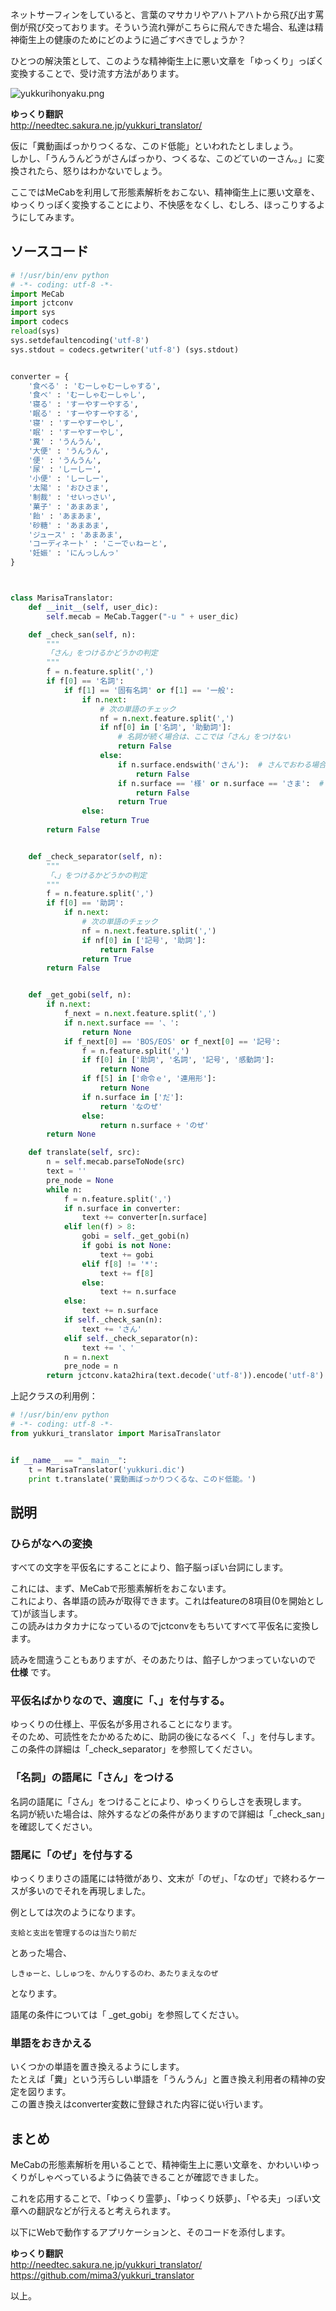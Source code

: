 ネットサーフィンをしていると、言葉のマサカリやアハトアハトから飛び出す罵倒が飛び交っております。そういう流れ弾がこちらに飛んできた場合、私達は精神衛生上の健康のためにどのように過ごすべきでしょうか？  
  
ひとつの解決策として、このような精神衛生上に悪い文章を「ゆっくり」っぽく変換することで、受け流す方法があります。  
  
![yukkurihonyaku.png](/image/1522829d-517b-9105-488c-384934694be6.png)  
  
  
 **ゆっくり翻訳**   
http://needtec.sakura.ne.jp/yukkuri_translator/  
  
仮に「糞動画ばっかりつくるな、このド低能」といわれたとしましょう。  
しかし、「うんうんどうがさんばっかり、つくるな、このどていのーさん。」に変換されたら、怒りはわかないでしょう。  
  
ここではMeCabを利用して形態素解析をおこない、精神衛生上に悪い文章を、ゆっくりっぽく変換することにより、不快感をなくし、むしろ、ほっこりするようにしてみます。  
  
## ソースコード  
  
```py:yukkuri_translator.py
# !/usr/bin/env python
# -*- coding: utf-8 -*-
import MeCab
import jctconv
import sys
import codecs
reload(sys)
sys.setdefaultencoding('utf-8')
sys.stdout = codecs.getwriter('utf-8') (sys.stdout)


converter = {
    '食べる' : 'むーしゃむーしゃする',
    '食べ' : 'むーしゃむーしゃし',
    '寝る' : 'すーやすーやする',
    '眠る' : 'すーやすーやする',
    '寝' : 'すーやすーやし',
    '眠' : 'すーやすーやし',
    '糞' : 'うんうん',
    '大便' : 'うんうん',
    '便' : 'うんうん',
    '尿' : 'しーしー',
    '小便' : 'しーしー',
    '太陽' : 'おひさま',
    '制裁' : 'せいっさい',
    '菓子' : 'あまあま',
    '飴' : 'あまあま',
    '砂糖' : 'あまあま',
    'ジュース' : 'あまあま',
    'コーディネート' : 'こーでぃねーと',
    '妊娠' : 'にんっしんっ'
}



class MarisaTranslator:
    def __init__(self, user_dic):
        self.mecab = MeCab.Tagger("-u " + user_dic)

    def _check_san(self, n):
        """
        「さん」をつけるかどうかの判定
        """
        f = n.feature.split(',')
        if f[0] == '名詞':
            if f[1] == '固有名詞' or f[1] == '一般':
                if n.next:
                    # 次の単語のチェック
                    nf = n.next.feature.split(',')
                    if nf[0] in ['名詞', '助動詞']:
                        # 名詞が続く場合は、ここでは「さん」をつけない
                        return False
                    else:
                        if n.surface.endswith('さん'):  # さんでおわる場合は付与しない
                            return False
                        if n.surface == '様' or n.surface == 'さま':  # 様でおわる場合は付与しない
                            return False
                        return True
                else:
                    return True
        return False


    def _check_separator(self, n):
        """
        「、」をつけるかどうかの判定
        """
        f = n.feature.split(',')
        if f[0] == '助詞':
            if n.next:
                # 次の単語のチェック
                nf = n.next.feature.split(',')
                if nf[0] in ['記号', '助詞']:
                    return False
                return True
        return False


    def _get_gobi(self, n):
        if n.next:
            f_next = n.next.feature.split(',')
            if n.next.surface == '、':
                return None
            if f_next[0] == 'BOS/EOS' or f_next[0] == '記号':
                f = n.feature.split(',')
                if f[0] in ['助詞', '名詞', '記号', '感動詞']:
                    return None
                if f[5] in ['命令ｅ', '連用形']:
                    return None
                if n.surface in ['だ']:
                    return 'なのぜ'
                else:
                    return n.surface + 'のぜ'
        return None

    def translate(self, src):
        n = self.mecab.parseToNode(src)
        text = ''
        pre_node = None
        while n:
            f = n.feature.split(',')
            if n.surface in converter:
                text += converter[n.surface]
            elif len(f) > 8:
                gobi = self._get_gobi(n)
                if gobi is not None:
                    text += gobi
                elif f[8] != '*':
                    text += f[8]
                else:
                    text += n.surface
            else:
                text += n.surface
            if self._check_san(n):
                text += 'さん'
            elif self._check_separator(n):
                text += '、'
            n = n.next
            pre_node = n
        return jctconv.kata2hira(text.decode('utf-8')).encode('utf-8')
```  
  
上記クラスの利用例：  
  
```py
# !/usr/bin/env python
# -*- coding: utf-8 -*-
from yukkuri_translator import MarisaTranslator


if __name__ == "__main__":
    t = MarisaTranslator('yukkuri.dic')
    print t.translate('糞動画ばっかりつくるな、このド低能。')

```  
  
## 説明  
### ひらがなへの変換  
すべての文字を平仮名にすることにより、餡子脳っぽい台詞にします。  
  
これには、まず、MeCabで形態素解析をおこないます。  
これにより、各単語の読みが取得できます。これはfeatureの8項目(0を開始として)が該当します。  
この読みはカタカナになっているのでjctconvをもちいてすべて平仮名に変換します。  
  
読みを間違うこともありますが、そのあたりは、餡子しかつまっていないので **仕様** です。  
  
### 平仮名ばかりなので、適度に「、」を付与する。  
ゆっくりの仕様上、平仮名が多用されることになります。  
そのため、可読性をたかめるために、助詞の後になるべく「、」を付与します。  
この条件の詳細は「_check_separator」を参照してください。  
  
  
### 「名詞」の語尾に「さん」をつける  
名詞の語尾に「さん」をつけることにより、ゆっくりらしさを表現します。  
名詞が続いた場合は、除外するなどの条件がありますので詳細は「_check_san」を確認してください。  
  
### 語尾に「のぜ」を付与する  
ゆっくりまりさの語尾には特徴があり、文末が「のぜ」、「なのぜ」で終わるケースが多いのでそれを再現しました。  
  
例としては次のようになります。  
  
```
支給と支出を管理するのは当たり前だ
```  
  
とあった場合、  
  
```
しきゅーと、ししゅつを、かんりするのわ、あたりまえなのぜ
```  
  
となります。  
  
語尾の条件については「 _get_gobi」を参照してください。  
  
### 単語をおきかえる  
いくつかの単語を置き換えるようにします。  
たとえば「糞」という汚らしい単語を「うんうん」と置き換え利用者の精神の安定を図ります。  
この置き換えはconverter変数に登録された内容に従い行います。  
  
  
## まとめ  
MeCabの形態素解析を用いることで、精神衛生上に悪い文章を、かわいいゆっくりがしゃべっているように偽装できることが確認できました。  
  
これを応用することで、「ゆっくり霊夢」、「ゆっくり妖夢」、「やる夫」っぽい文章への翻訳などが行えると考えられます。  
  
以下にWebで動作するアプリケーションと、そのコードを添付します。  
  
 **ゆっくり翻訳**   
http://needtec.sakura.ne.jp/yukkuri_translator/  
https://github.com/mima3/yukkuri_translator  
  
  
  
以上。  
